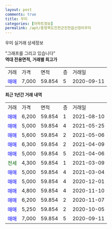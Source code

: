 ```yaml
---
layout: post
comments: true
title: 우미
categories: [아파트정보]
permalink: /apt/충청북도진천군진천읍신정리우미
---
```


우미 실거래 상세정보

<script type="text/javascript">
  google.charts.load('current', {'packages':['line', 'corechart']});
  google.charts.setOnLoadCallback(drawChart);

  function drawChart() {
    var data = new google.visualization.DataTable();
    data.addColumn('date', '거래일');
    data.addColumn('number', "매매");
    data.addColumn('number', "전세");
    data.addColumn('number', "전매");

    data.addRows([[new Date(Date.parse("2021-08-10")), 6200, null, null], [new Date(Date.parse("2021-05-25")), 5000, null, null], [new Date(Date.parse("2021-05-06")), 5600, null, null], [new Date(Date.parse("2021-04-09")), 6300, null, null], [new Date(Date.parse("2021-04-06")), 5000, null, null], [new Date(Date.parse("2021-03-09")), null, 4300, null], [new Date(Date.parse("2021-03-04")), 5000, null, null], [new Date(Date.parse("2020-12-01")), 5000, null, null], [new Date(Date.parse("2020-11-10")), 4800, null, null], [new Date(Date.parse("2020-11-07")), 6200, null, null], [new Date(Date.parse("2020-10-05")), 5250, null, null], [new Date(Date.parse("2020-09-11")), 7000, null, null]]);

    var options = {
      hAxis: {
        format: 'yyyy/MM/dd'
      },    
      lineWidth: 0,
      pointsVisible: true,    
      title: '최근 1년간 유형별 실거래가 분포',
      legend: { position: 'bottom' }
    };

    var formatter = new google.visualization.NumberFormat({pattern:'###,###'} );
    formatter.format(data, 1);
    formatter.format(data, 2);
    
    setTimeout(function() {
        var chart = new google.visualization.LineChart(document.getElementById('columnchart_material'));
        chart.draw(data, (options));
        document.getElementById('loading').style.display = 'none';
    }, 200);
  }
</script>


<div id="loading" style="z-index:20; display: block; margin-left: 0px">"그래프를 그리고 있습니다"</div>
<div id="columnchart_material" style="width: 95%; margin-left: 0px; display: block"></div>
<!-- contents start -->
<b>역대 전용면적, 거래별 최고가</b>
<table class="sortable">
    <tr>
      <td>거래</td>
      <td>가격</td>
      <td>면적</td>
      <td>층</td>
      <td>거래일</td>
    </tr>
        <tr>
          <td><a style="color: blue">매매</a></td>
          <td>7,000</td>
          <td>59.854</td>
          <td>5</td>
          <td>2020-09-11</td>
        </tr>        
    
    
</table>

<b>최근 1년간 거래 내역</b>

<table class="sortable">
    <tr>
      <td>거래</td>
      <td>가격</td>
      <td>면적</td>
      <td>층</td>
      <td>거래일</td>
    </tr>
    <tr>
      <td><a style="color: blue">매매</a></td>
      <td>6,200</td>
      <td>59.854</td>
      <td>1</td>
      <td>2021-08-10</td>
    </tr>          <tr>
      <td><a style="color: blue">매매</a></td>
      <td>5,000</td>
      <td>59.854</td>
      <td>4</td>
      <td>2021-05-25</td>
    </tr>          <tr>
      <td><a style="color: blue">매매</a></td>
      <td>5,600</td>
      <td>59.854</td>
      <td>2</td>
      <td>2021-05-06</td>
    </tr>          <tr>
      <td><a style="color: blue">매매</a></td>
      <td>6,300</td>
      <td>59.854</td>
      <td>2</td>
      <td>2021-04-09</td>
    </tr>          <tr>
      <td><a style="color: blue">매매</a></td>
      <td>5,000</td>
      <td>59.854</td>
      <td>5</td>
      <td>2021-04-06</td>
    </tr>          <tr>
      <td><a style="color: darkgreen">전세</a></td>
      <td>4,300</td>
      <td>59.854</td>
      <td>1</td>
      <td>2021-03-09</td>
    </tr>          <tr>
      <td><a style="color: blue">매매</a></td>
      <td>5,000</td>
      <td>59.854</td>
      <td>4</td>
      <td>2021-03-04</td>
    </tr>          <tr>
      <td><a style="color: blue">매매</a></td>
      <td>5,000</td>
      <td>59.854</td>
      <td>4</td>
      <td>2020-12-01</td>
    </tr>          <tr>
      <td><a style="color: blue">매매</a></td>
      <td>4,800</td>
      <td>59.854</td>
      <td>4</td>
      <td>2020-11-10</td>
    </tr>          <tr>
      <td><a style="color: blue">매매</a></td>
      <td>6,200</td>
      <td>59.854</td>
      <td>2</td>
      <td>2020-11-07</td>
    </tr>          <tr>
      <td><a style="color: blue">매매</a></td>
      <td>5,250</td>
      <td>59.854</td>
      <td>2</td>
      <td>2020-10-05</td>
    </tr>          <tr>
      <td><a style="color: blue">매매</a></td>
      <td>7,000</td>
      <td>59.854</td>
      <td>5</td>
      <td>2020-09-11</td>
    </tr>      </table>
<!-- contents end -->    

